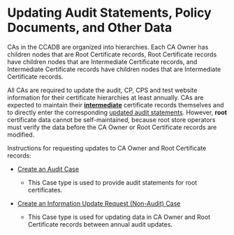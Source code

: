 # Updating Audit Statements, Policy Documents, and Other Data #

CAs in the CCADB are organized into hierarchies. Each CA Owner has children
nodes that are Root Certificate records, Root Certificate records have children
nodes that are Intermediate Certificate records, and Intermediate Certificate
records have children nodes that are Intermediate Certificate records. 

All CAs are required to update the audit, CP, CPS and test website information
for their certificate hierarchies at least annually. CAs are expected to
maintain their [**intermediate**](intermediates) certificate records themselves
and to directly enter the corresponding [updated audit
statements](fields#audit-information). However, **root** certificate data
cannot be self-maintained, because root store operators must verify the data 
before the CA Owner or Root Certificate records are modified.

Instructions for requesting updates to CA Owner and Root Certificate records:
* [Create an Audit Case](https://docs.google.com/document/d/1tVsWCHmpaizpOAgYc_xYDBMq_RBzWPjD_sP6FqNX5y0/edit?usp=sharing)
     * This Case type is used to provide audit statements for root certificates.

* [Create an Information Update Request (Non-Audit) Case](https://docs.google.com/document/d/14znpyOxbMN-itMhTCV5PxbzqmyNlmpqVZvvXjT8exk8/edit?usp=sharing)
     * This Case type is used for updating data in CA Owner and Root Certificate records between annual audit updates. 
